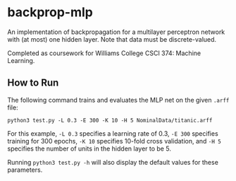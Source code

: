 # backprop-mlp

An implementation of backpropagation for a multilayer perceptron network with
(at most) one hidden layer. Note that data must be discrete-valued.

Completed as coursework for Williams College CSCI 374: Machine Learning.

## How to Run

The following command trains and evaluates the MLP net on the given `.arff`
file:

`python3 test.py -L 0.3 -E 300 -K 10 -H 5 NominalData/titanic.arff`

For this example, `-L 0.3` specifies a learning rate of 0.3, `-E 300` specifies
training for 300 epochs, `-K 10` specifies 10-fold cross validation, and `-H 5`
specifies the number of units in the hidden layer to be 5.

Running `python3 test.py -h` will also display the default values for these
parameters.
